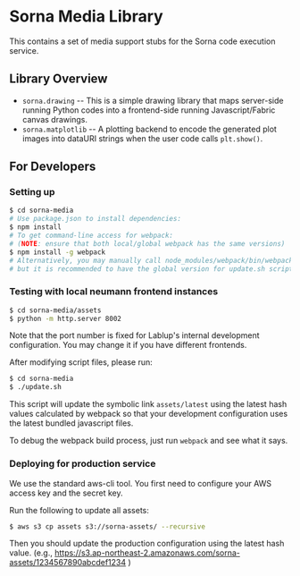 # Sorna Media Library

This contains a set of media support stubs for the Sorna code execution service.


## Library Overview

 * `sorna.drawing`
   -- This is a simple drawing library that maps server-side running Python
   codes into a frontend-side running Javascript/Fabric canvas drawings.
 * `sorna.matplotlib`
   -- A plotting backend to encode the generated plot images into dataURI
   strings when the user code calls `plt.show()`.


## For Developers

### Setting up

```sh
$ cd sorna-media
# Use package.json to install dependencies:
$ npm install
# To get command-line access for webpack:
# (NOTE: ensure that both local/global webpack has the same versions)
$ npm install -g webpack
# Alternatively, you may manually call node_modules/webpack/bin/webpack.js,
# but it is recommended to have the global version for update.sh script (see below).
```

### Testing with local neumann frontend instances

```sh
$ cd sorna-media/assets
$ python -m http.server 8002
```
Note that the port number is fixed for Lablup's internal development
configuration.  You may change it if you have different frontends.

After modifying script files, please run:
```sh
$ cd sorna-media
$ ./update.sh
```

This script will update the symbolic link `assets/latest` using the latest hash
values calculated by webpack so that your development configuration uses the
latest bundled javascript files.

To debug the webpack build process, just run `webpack` and see what it says.

### Deploying for production service

We use the standard aws-cli tool.  You first need to configure your AWS access
key and the secret key.

Run the following to update all assets:
```sh
$ aws s3 cp assets s3://sorna-assets/ --recursive
```

Then you should update the production configuration using the latest hash
value.
(e.g., https://s3.ap-northeast-2.amazonaws.com/sorna-assets/1234567890abcdef1234 )

